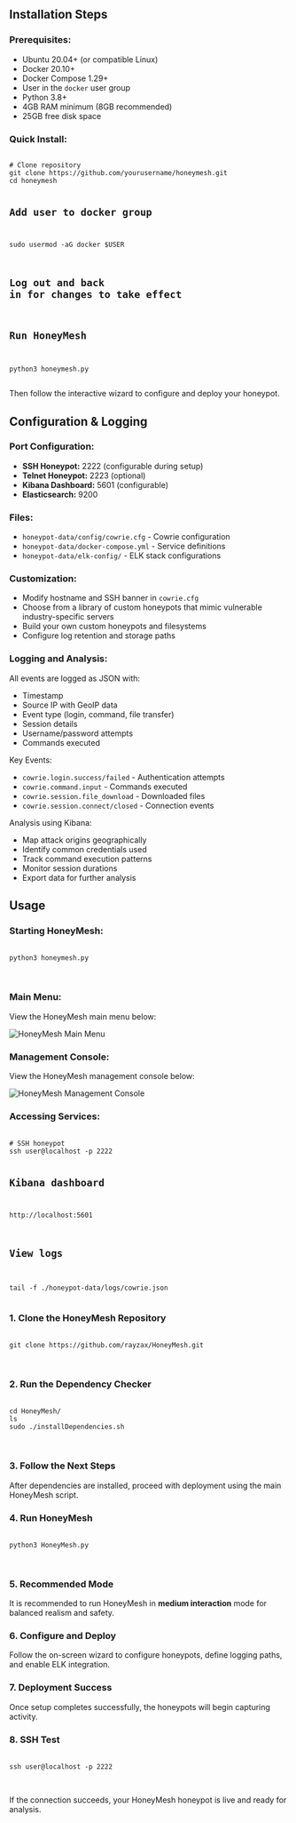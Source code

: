 <section class="installation-section" id="installation-steps">
  <h2><strong>Installation Steps</strong></h2>

  <h3>Prerequisites:</h3>
  <ul class="installation-list">
    <li>Ubuntu 20.04+ (or compatible Linux)</li>
    <li>Docker 20.10+</li>
    <li>Docker Compose 1.29+</li>
    <li>User in the <code>docker</code> user group</li>
    <li>Python 3.8+</li>
    <li>4GB RAM minimum (8GB recommended)</li>
    <li>25GB free disk space</li>
  </ul>

  <h3>Quick Install:</h3>
  <pre><code class="language-bash">
# Clone repository
git clone https://github.com/yourusername/honeymesh.git
cd honeymesh

# Add user to docker group
sudo usermod -aG docker $USER
# Log out and back in for changes to take effect

# Run HoneyMesh
python3 honeymesh.py
  </code></pre>

  <p>Then follow the interactive wizard to configure and deploy your honeypot.</p>
</section>

<section class="configuration-section">
  <h2><strong>Configuration & Logging</strong></h2>

  <h3>Port Configuration:</h3>
  <ul class="config-list">
    <li><strong>SSH Honeypot:</strong> 2222 (configurable during setup)</li>
    <li><strong>Telnet Honeypot:</strong> 2223 (optional)</li>
    <li><strong>Kibana Dashboard:</strong> 5601 (configurable)</li>
    <li><strong>Elasticsearch:</strong> 9200</li>
  </ul>

  <h3>Files:</h3>
  <ul class="config-list">
    <li><code>honeypot-data/config/cowrie.cfg</code> - Cowrie configuration</li>
    <li><code>honeypot-data/docker-compose.yml</code> - Service definitions</li>
    <li><code>honeypot-data/elk-config/</code> - ELK stack configurations</li>
  </ul>

  <h3>Customization:</h3>
  <ul class="config-list">
    <li>Modify hostname and SSH banner in <code>cowrie.cfg</code></li>
    <li>Choose from a library of custom honeypots that mimic vulnerable industry-specific servers</li>
    <li>Build your own custom honeypots and filesystems</li>
    <li>Configure log retention and storage paths</li>
  </ul>

  <h3>Logging and Analysis:</h3>
  <p>All events are logged as JSON with:</p>
  <ul class="config-list">
    <li>Timestamp</li>
    <li>Source IP with GeoIP data</li>
    <li>Event type (login, command, file transfer)</li>
    <li>Session details</li>
    <li>Username/password attempts</li>
    <li>Commands executed</li>
  </ul>

  <p>Key Events:</p>
  <ul class="config-list">
    <li><code>cowrie.login.success/failed</code> - Authentication attempts</li>
    <li><code>cowrie.command.input</code> - Commands executed</li>
    <li><code>cowrie.session.file_download</code> - Downloaded files</li>
    <li><code>cowrie.session.connect/closed</code> - Connection events</li>
  </ul>

  <p>Analysis using Kibana:</p>
  <ul class="config-list">
    <li>Map attack origins geographically</li>
    <li>Identify common credentials used</li>
    <li>Track command execution patterns</li>
    <li>Monitor session durations</li>
    <li>Export data for further analysis</li>
  </ul>
</section>
<section className="usage-section">
  <h2><strong>Usage</strong></h2>

  <h3>Starting HoneyMesh:</h3>
  <pre>
    <code className="language-bash">
python3 honeymesh.py
    </code>
  </pre>

  <h3>Main Menu:</h3>
  <p>View the HoneyMesh main menu below:</p>
  <div style={{ textAlign: 'center', margin: '1rem 0' }}>
    <img 
      src="https://github.com/user-attachments/assets/cabe351a-6a05-46e7-9abd-29eaae6dc380" 
      alt="HoneyMesh Main Menu" 
      style={{ maxWidth: '100%', height: 'auto', borderRadius: '6px' }} 
    />
  </div>

  <h3>Management Console:</h3>
  <p>View the HoneyMesh management console below:</p>
  <div style={{ textAlign: 'center', margin: '1rem 0' }}>
    <img 
      src="https://github.com/user-attachments/assets/322c9ea4-9b8f-405e-938a-5fd0e52c4553" 
      alt="HoneyMesh Management Console" 
      style={{ maxWidth: '100%', height: 'auto', borderRadius: '6px' }} 
    />
  </div>

  <h3>Accessing Services:</h3>
  <pre>
    <code className="language-bash">
# SSH honeypot
ssh user@localhost -p 2222

# Kibana dashboard
http://localhost:5601

# View logs
tail -f ./honeypot-data/logs/cowrie.json
    </code>
  </pre>
</section>
<h3>1. Clone the HoneyMesh Repository</h3>
  <pre>
    <code className="language-bash">
git clone https://github.com/rayzax/HoneyMesh.git
    </code>
  </pre>

  <h3>2. Run the Dependency Checker</h3>
  <pre>
    <code className="language-bash">
cd HoneyMesh/
ls
sudo ./installDependencies.sh
    </code>
  </pre>

  <h3>3. Follow the Next Steps</h3>
  <p>After dependencies are installed, proceed with deployment using the main HoneyMesh script.</p>

  <h3>4. Run HoneyMesh</h3>
  <pre>
    <code className="language-bash">
python3 HoneyMesh.py
    </code>
  </pre>

  <h3>5. Recommended Mode</h3>
  <p>It is recommended to run HoneyMesh in <strong>medium interaction</strong> mode for balanced realism and safety.</p>

  <h3>6. Configure and Deploy</h3>
  <p>Follow the on-screen wizard to configure honeypots, define logging paths, and enable ELK integration.</p>

  <h3>7. Deployment Success</h3>
  <p>Once setup completes successfully, the honeypots will begin capturing activity.</p>

  <h3>8. SSH Test</h3>
  <pre>
    <code className="language-bash">
ssh user@localhost -p 2222
    </code>
  </pre>

  <p>If the connection succeeds, your HoneyMesh honeypot is live and ready for analysis.</p>
</section>


